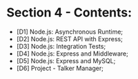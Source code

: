 # Section 4 - Contents:  

* [D1] Node.js: Asynchronous Runtime; 
* [D2] Node.js: REST API with Express; 
* [D3] Node.js: Integration Tests; 
* [D4] Node.js: Express and Middleware; 
* [D5] Node.js: Express and MySQL; 
* [D6] Project - Talker Manager; 
